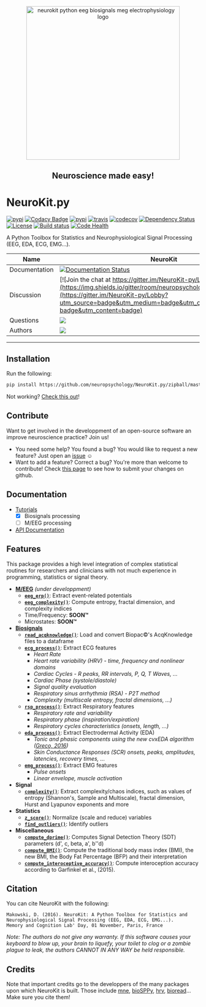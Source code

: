 <p align="center"><a href=http://neurokit.readthedocs.io/><img src="https://github.com/neuropsychology/NeuroKit.py/blob/master/docs/img/neurokit.png" width="400" align="center" alt="neurokit python eeg biosignals meg electrophysiology logo"></a></p>

<h2 align="center">Neuroscience made easy!</h2>


# NeuroKit.py 
[![pypi](https://img.shields.io/pypi/pyversions/neurokit.svg)](https://pypi.python.org/pypi/neurokit) 
[![Codacy Badge](https://api.codacy.com/project/badge/Grade/d5248bd8c8574e90b5c8fe0bf2030201)](https://www.codacy.com/app/DominiqueMakowski/NeuroKit.py?utm_source=github.com&amp;utm_medium=referral&amp;utm_content=neuropsychology/NeuroKit.py&amp;utm_campaign=Badge_Grade) 
[![pypi](https://img.shields.io/pypi/v/neurokit.svg)](https://pypi.python.org/pypi/neurokit) 
[![travis](https://travis-ci.org/neuropsychology/NeuroKit.py.svg?branch=master)](https://travis-ci.org/neuropsychology/NeuroKit.py)
[![codecov](https://codecov.io/gh/neuropsychology/NeuroKit.py/branch/master/graph/badge.svg)](https://codecov.io/gh/neuropsychology/NeuroKit.py) 
[![Dependency Status](https://dependencyci.com/github/neuropsychology/NeuroKit.py/badge)](https://dependencyci.com/github/neuropsychology/NeuroKit.py) 
[![License](https://img.shields.io/pypi/l/neurokit.svg)](https://github.com/neuropsychology/NeuroKit.py/blob/master/LICENSE) 
[![Build status](https://ci.appveyor.com/api/projects/status/9w4qw55143xu1gei?svg=true)](https://ci.appveyor.com/project/DominiqueMakowski/neurokit-py) 
[![Code Health](https://landscape.io/github/neuropsychology/NeuroKit.py/master/landscape.svg?style=flat)](https://landscape.io/github/neuropsychology/NeuroKit.py/master)


A Python Toolbox for Statistics and Neurophysiological Signal Processing (EEG, EDA, ECG, EMG...).



|Name|NeuroKit|
|----------------|---|
|Documentation|[![Documentation Status](https://readthedocs.org/projects/neurokit/badge/?version=latest)](http://neurokit.readthedocs.io/en/latest/?badge=latest)|
|Discussion|[![Join the chat at https://gitter.im/NeuroKit-py/Lobby](https://img.shields.io/gitter/room/neuropsychology/NeuroKit.py.js.svg)](https://gitter.im/NeuroKit-py/Lobby?utm_source=badge&utm_medium=badge&utm_campaign=pr-badge&utm_content=badge)|
|Questions|[![](https://img.shields.io/badge/issue-create-purple.svg?colorB=FF9800)](https://github.com/neuropsychology/NeuroKit.py/issues)|
|Authors|[![](https://img.shields.io/badge/CV-D._Makowski-purple.svg?colorB=9C27B0)](https://dominiquemakowski.github.io/)|

---


## Installation

Run the following:

```bash
pip install https://github.com/neuropsychology/NeuroKit.py/zipball/master
```

Not working? [Check this out](http://neurokit.readthedocs.io/en/latest/tutorials/Python.html)!


## Contribute

Want to get involved in the developpment of an open-source software an improve neuroscience practice? Join us!

- You need some help? You found a bug? You would like to request a new feature? 
  Just open an [issue](https://github.com/neuropsychology/NeuroKit.py/issues) :relaxed:
- Want to add a feature? Correct a bug? You're more than welcome to contribute!
  Check [this page](https://github.com/neuropsychology/NeuroKit.py/blob/master/CONTRIBUTING.md) to see how to submit your changes on github.

## Documentation

- [Tutorials](http://neurokit.readthedocs.io/en/latest/tutorials/index.html)
  - [x] Biosignals processing
  - [ ] M/EEG processing
- [API Documentation](http://neurokit.readthedocs.io/en/latest/documentation.html)


## Features

This package provides a high level integration of complex statistical routines for researchers and clinicians with not much experience in programming, statistics or signal theory.

- **[M/EEG](http://neurokit.readthedocs.io/en/latest/tutorials/EEG.html)** *(under developpment)*
  - **[`eeg_erp()`](http://neurokit.readthedocs.io/en/latest/documentation.html#eeg_erp)**: Extract event-related potentials 
  - **[`eeg_complexity()`](http://neurokit.readthedocs.io/en/latest/documentation.html#eeg_complexity)**: Compute entropy, fractal dimension, and complexity indices
  - Time/Frequency: **SOON™**
  - Microstates: **SOON™**
- **[Biosignals](http://neurokit.readthedocs.io/en/latest/tutorials/Bio.html)**
  - **[`read_acqknowledge()`](http://neurokit.readthedocs.io/en/latest/documentation.html#read-acqknowledge)**: Load and convert Biopac:copyright:'s AcqKnowledge files to a dataframe
  - **[`ecg_process()`](http://neurokit.readthedocs.io/en/latest/documentation.html#ecg-process)**: Extract ECG features
    - *Heart Rate*
    - *Heart rate variability (HRV) - time, frequency and nonlinear domains*
    - *Cardiac Cycles - R peaks, RR intervals, P, Q, T Waves, ...*
    - *Cardiac Phase (systole/diastole)*
    - *Signal quality evaluation*
    - *Respiratory sinus arrhythmia (RSA) - P2T method*
    - *Complexity (multiscale entropy, fractal dimensions, ...)*
  - **[`rsp_process()`](http://neurokit.readthedocs.io/en/latest/documentation.html#ecg-process)**: Extract Respiratory features
    - *Respiratory rate and variability*
    - *Respiratory phase (inspiration/expiration)*
    - *Respiratory cycles characteristics (onsets, length, ...)*
  - **[`eda_process()`](http://neurokit.readthedocs.io/en/latest/documentation.html#eda-process)**: Extract Electrodermal Activity (EDA)
    - *Tonic and phasic components using the new cvxEDA algorithm ([Greco, 2016](https://www.ncbi.nlm.nih.gov/pubmed/26336110))*
    - *Skin Conductance Responses (SCR) onsets, peaks, amplitudes, latencies, recovery times, ...*
  - **[`emg_process()`](http://neurokit.readthedocs.io/en/latest/documentation.html#emg-process)**: Extract EMG features
    - *Pulse onsets*
    - *Linear envelope, muscle activation*
- **Signal**
    - **[`complexity()`](http://neurokit.readthedocs.io/en/latest/documentation.html#complexity)**: Extract complexity/chaos indices, such as values of entropy (Shannon's, Sample and Multiscale), fractal dimension, Hurst and Lyapunov exponents and more
- **Statistics**
  - **[`z_score()`](http://neurokit.readthedocs.io/en/latest/documentation.html#z-score)**: Normalize (scale and reduce) variables
  - **[`find_outliers()`](http://neurokit.readthedocs.io/en/latest/documentation.html#find_outliers)**: Identify outliers
- **Miscellaneous**
  - **[`compute_dprime()`](http://neurokit.readthedocs.io/en/latest/documentation.html#compute_dprime)**: Computes Signal Detection Theory (SDT) parameters (d', c, beta, a', b''d)
  - **[`compute_BMI()`](http://neurokit.readthedocs.io/en/latest/documentation.html#compute_bmi)**: Compute the traditional body mass index (BMI), the new BMI, the Body Fat Percentage (BFP) and their interpretation
  - **[`compute_interoceptive_accuracy()`](http://neurokit.readthedocs.io/en/latest/documentation.html#compute_interoceptive_accuracy)**: Compute interoception accuracy according to Garfinkel et al., (2015).


## Citation
You can cite NeuroKit with the following:
```
Makowski, D. (2016). NeuroKit: A Python Toolbox for Statistics and Neurophysiological Signal Processing (EEG, EDA, ECG, EMG...).
Memory and Cognition Lab' Day, 01 November, Paris, France
```
*Note: The authors do not give any warranty. If this software causes your keyboard to blow up, your brain to liquefy, your toilet to clog or a zombie plague to leak, the authors CANNOT IN ANY WAY be held responsible.*

## Credits
Note that important credits go to the developpers of the many packages upon which NeuroKit is built. Those include [mne](http://mne-tools.github.io/stable/index.html), [bioSPPy](https://github.com/PIA-Group/BioSPPy), [hrv](https://github.com/rhenanbartels/hrv), [bioread](https://github.com/njvack/bioread)... Make sure you cite them!
